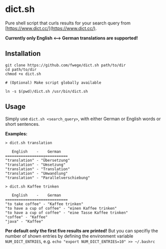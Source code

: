 # dict.sh
Pure shell script that curls results for your search query from [https://www.dict.cc/](https://www.dict.cc/).

__Currently only English <--> German translations are supported!__


## Installation

```
git clone https://github.com/fwege/dict.sh path/to/dir
cd path/to/dir
chmod +x dict.sh

# (Optional) Make script globally available

ln -s $(pwd)/dict.sh /usr/bin/dict.sh
```

## Usage

Simply use `dict.sh <search_query>`, with either German or English words or short sentences.

__Examples:__

```
> dict.sh translation

   English    -    German
============================
"translation" - "Übersetzung"
"translation" - "Umsetzung"
"translation" - "Translation"
"translation" - "Umwandlung"
"translation" - "Parallelverschiebung"

```

```
> dict.sh Kaffee trinken

   English    -    German
============================
"to take coffee" - "Kaffee trinken"
"to have a cup of coffee" - "einen Kaffee trinken"
"to have a cup of coffee" - "eine Tasse Kaffee trinken"
"coffee" - "Kaffee"
"java" - "Kaffee"
```

__Per default only the first five results are printed!__ But you can specifiy the number of shown entries by defining the environment variable `NUM_DICT_ENTRIES`, e.g. `echo "export NUM_DICT_ENTRIES=10" >> ~/.bashrc`